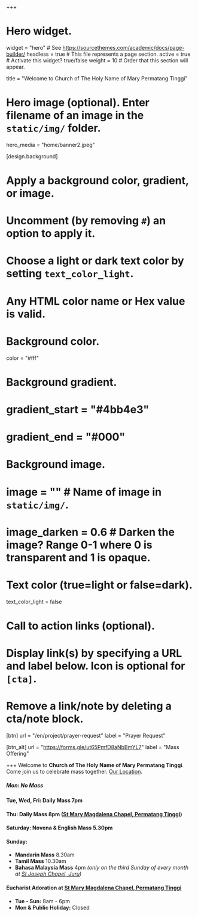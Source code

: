 +++
# Hero widget.
widget = "hero"  # See https://sourcethemes.com/academic/docs/page-builder/
headless = true  # This file represents a page section.
active = true  # Activate this widget? true/false
weight = 10  # Order that this section will appear.

title = "Welcome to Church of The Holy Name of Mary Permatang Tinggi"

# Hero image (optional). Enter filename of an image in the `static/img/` folder.
hero_media = "home/banner2.jpeg"

[design.background]
  # Apply a background color, gradient, or image.
  #   Uncomment (by removing `#`) an option to apply it.
  #   Choose a light or dark text color by setting `text_color_light`.
  #   Any HTML color name or Hex value is valid.

  # Background color.
  color = "#fff"

  # Background gradient.
  # gradient_start = "#4bb4e3"
  # gradient_end = "#000"

  # Background image.
  # image = ""  # Name of image in `static/img/`.
  # image_darken = 0.6  # Darken the image? Range 0-1 where 0 is transparent and 1 is opaque.

  # Text color (true=light or false=dark).
  text_color_light = false

# Call to action links (optional).
#   Display link(s) by specifying a URL and label below. Icon is optional for `[cta]`.
#   Remove a link/note by deleting a cta/note block.
[btn]
  url = "/en/project/prayer-request"
  label = "Prayer Request"

[btn_alt]
  url = "https://forms.gle/ut65PmfD8aNbBmYL7"
  label = "Mass Offering"

+++
Welcome to **Church of The Holy Name of Mary Permatang Tinggi**. Come join us to celebrate mass together. [Our Location](https://goo.gl/maps/KrdspqMCE5Ph75Qe7).

##### Mon: No Mass
#### Tue, Wed, Fri: Daily Mass 7pm
#### Thu: Daily Mass 8pm ([St Mary Magdalena Chapel, Permatang Tinggi](https://goo.gl/maps/aXhaphtsp1jxXSkYA))
#### Saturday: Novena & English Mass 5.30pm
#### Sunday:
- **Mandarin Mass** 8.30am
- **Tamil Mass** 10.30am
- **Bahasa Malaysia Mass** 4pm *(only on the third Sunday of every month at [St Joseph Chapel, Juru](https://goo.gl/maps/7MYpwFbJVaFvSCni7))*

#### Eucharist Adoration at [St Mary Magdalena Chapel, Permatang Tinggi](https://goo.gl/maps/aXhaphtsp1jxXSkYA)
- **Tue - Sun:** 8am - 6pm
- **Mon & Public Holiday:** Closed